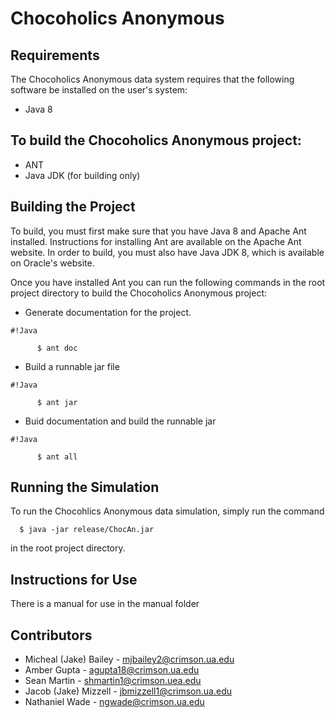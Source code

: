 # Chocoholics Anonymous

## Requirements

The Chocoholics Anonymous data system requires that the following software be installed on the user's system:

* Java 8
## To build the Chocoholics Anonymous project:

* ANT
* Java JDK (for building only)

## Building the Project

To build, you must first make sure that you have Java 8 and Apache Ant installed. Instructions for installing Ant are available on the Apache Ant website. In order to build, you must also have Java JDK 8, which is available on Oracle's website.

Once you have installed Ant you can run the following commands in the root project directory to build the Chocoholics Anonymous project:

* Generate documentation for the project.
   
```
#!Java

      $ ant doc
```

* Build a runnable jar file
    
```
#!Java

      $ ant jar
```

* Buid documentation and build the runnable jar
    
```
#!Java

      $ ant all
```

## Running the Simulation

To run the Chocohlics Anonymous data simulation, simply run the command

      $ java -jar release/ChocAn.jar

in the root project directory.

## Instructions for Use
There is a manual for use in the manual folder

## Contributors

* Micheal (Jake) Bailey - mjbailey2@crimson.ua.edu
* Amber Gupta - agupta18@crimson.ua.edu
* Sean Martin - shmartin1@crimson.uea.edu
* Jacob (Jake) Mizzell - jbmizzell1@crimson.ua.edu
* Nathaniel Wade - ngwade@crimson.ua.edu